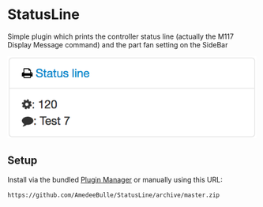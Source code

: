 # StatusLine

Simple plugin which prints the controller status line (actually the M117 Display Message command)  and the part fan setting on the SideBar

![StatusLine](status_line.png?raw=true)

## Setup

Install via the bundled [Plugin Manager](https://github.com/foosel/OctoPrint/wiki/Plugin:-Plugin-Manager)
or manually using this URL:

    https://github.com/AmedeeBulle/StatusLine/archive/master.zip

